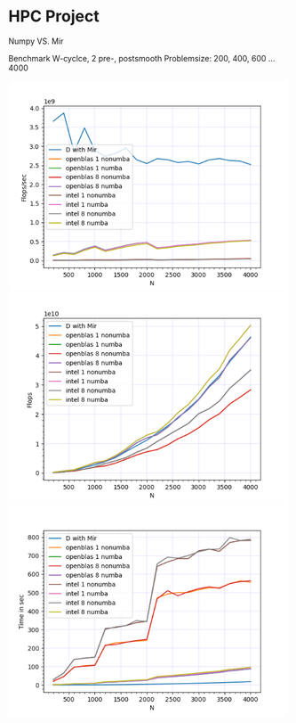 # HPC Project

Numpy VS. Mir

Benchmark W-cyclce, 2 pre-, postsmooth
Problemsize: 200, 400, 600 ... 4000

![](graphs/cip1e31709_flopss.png?raw=true)
![](graphs/cip1e31709_flops.png?raw=true)
![](graphs/cip1e31709_time.png?raw=true)
